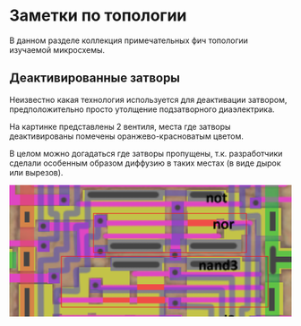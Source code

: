 # Заметки по топологии

В данном разделе коллекция примечательных фич топологии изучаемой микросхемы.

## Деактивированные затворы

Неизвестно какая технология используется для деактивации затвором, предположительно просто утолщение подзатворного диаэлектрика.

На картинке представлены 2 вентиля, места где затворы деактивированы помечены оранжево-красноватым цветом.

В целом можно догадаться где затворы пропущены, т.к. разработчики сделали особенным образом диффузию в таких местах (в виде дырок или вырезов).

![topo_disabled_gates](imgstore/topo_disabled_gates.png)